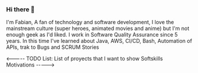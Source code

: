 ### Hi there 👋

I'm Fabian, A fan of technology and software development, I love the mainstream culture (super heroes, animated movies and anime) but I'm not enough geek as I'd liked. I work in Software Quality Assurance since 5 years. In this time I've learned about Java, AWS, CI/CD, Bash, Automation of APIs, trak to Bugs and SCRUM Stories

<----- TODO List:
List of proyects that I want to show
Softskills
Motivations
----->
